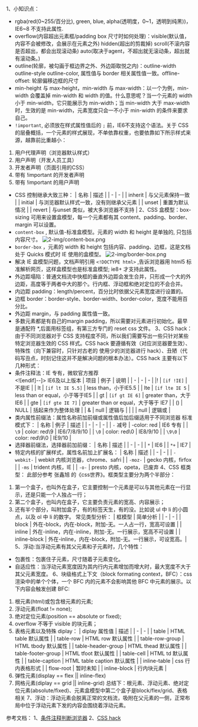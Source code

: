 1、小知识点：
 * rgba(red(0~255/百分比), green, blue, alpha(透明度，0~1，透明到纯黑))，IE6~8 不支持此属性.
 * overflow(内容超出元素框/padding box 尺寸时如何处理)：visible(默认值，内容不会被修改，会展示在元素之外) hidden(超出的剪裁掉) scroll(不滚内容是否超出，都会出现滚动条) auto(取决于agent，不超出就无滚动条，超出就有滚动条。)
 * outline(轮廓，被勾画于框边界之外、外边距取悦之内)：outline-width outline-style outline-color, 属性值与 border 相关属性值一致。offline-offset: 轮廓偏移边框的尺寸
 * min-height 与 max-height，min-width 与 max-width：以一个为例，min-width 会覆盖掉 min-width 和 width 的值。什么意思呢？当一个元素的 width 小于 min-width，它只能展示为 min-width；当 min-width 大于 max-width 时，生效的是 min-width，元素宽度只会一不小于 min-width 的条件来要求自己。
 * `!important`, 必须放在样式属性值后的 `;` 前，IE6不支持这个语法。关于 CSS 的层叠概括，一个元素的样式展现，不单依靠权重，也要依靠如下所示样式来源，越靠前比重越小：
  1. 用户代理声明（浏览器默认样式）
  2. 用户声明（开发人员工具）
  3. 开发者声明（页面引用的CSS）
  4. 带有 !important 的开发者声明
  5. 带有 !important 的用户声明
 * CSS 控制继承大致三种：
  | 名称 | 描述 |
  | - | - |
  | inherit | 与父元素保持一致 |
  | initial | 与浏览器默认样式一致，没有则继承父元素 |
  | unset | 重置为默认情况 |
  | revert | 与unset 类似，被大多浏览器不支持 |
2、CSS 盒模型：box-sizing 可用来设置盒模型，每一个元素都有其 content、padding、border、margin 可以设置。
 * `content-box` , 默认值-标准盒模型。元素的 width 和 height 是单独的, 只包括内容尺寸。
 ![2-img/content-box.png](https://s9.postimg.cc/6upmmjv0f/content-box.png)
 * `border-box` ，元素的 width 和 height 包括内容、padding、边框，这是文档处于 Quicks 模式时 IE 使用的盒模型。
 ![2-img/border-box.png](https://s9.postimg.cc/dl63vzagf/border-box.png)
 * 解决 IE 盒模型问题，文档声明引用  `<!DOCTYPE html>` ,告诉浏览器用 html5 标准解析网页，这样盒模型也是标准盒模型; ie8+ 才支持此属性。
 * 外边距塌陷：普通文档流中快框的垂直外边距会发生合并，只形成一个大的外边距，高度等于两者中大的那个。行内框、浮动框和绝对定位的不会合并。
 * 内边距 padding：length/percent，百分比时依据父元素宽度进行设置的。
 * 边框 border：border-style、border-width、border-color，宽度不能用百分比。
 * 外边距 margin，与 padding 属性值一致。
 * 多数元素都是有自己的margin padding，所以需要对元素进行初始化。最早是通配符 \*,后面用标签组，有第三方专门的 reset css 文件。 
3、CSS hack：
 由于不同浏览器对于 CSS 支持程度不同，所以我们需要写出一些只针对某些特定浏览器生效的 CSS 样式。CSS hack 要遵循有效（对应浏览器要生效）、特殊性（向下兼容时，只针对古老的 使用少的浏览器进行 hack）、丑陋（代码写丑点，时刻记住这并不是解决问题的根本办法）。CSS hack 主要有以下几种形式：
 * 条件注释法：IE 专有，微软官方推荐  
        <!--[if IE]><!--只在 IE 下生效<-->
        <![endif]--]>
        <!--if gte IE 6]  <![endif]--> IE6及以上版本
 | 项目 | 例子 | 说明 |
 | - | - | - |
 |! | `[if !IE]` | 不是IE |
 | lt | `[if lt IE 5.5]` | less than，小于IE5.5 |
 | lte | `[if lte IE 5` | less than or equal，小于等于IE5 |
 | gt | `[if gt IE 6]` | greater than，大于IE6 |
 | gte | `[if gte IE 7]` | greater than or equal，大于等于 IE7 |
 | () | NULL | 括起来作为整体处理 |
 | & | null | 逻辑与 |
 | &#124; | null | 逻辑或 |
 * 类内属性前缀法：属性名称前加前缀或属性值后加后缀适用于不同浏览器
 标准模式下：
 | 名称 | 例子 | 描述 |
 | - | - | - |
 | `-` 减号 | -color: red | IE6 专有 |
 | `\9` | color: red\\9 | IE6/7/8/9/10 |
 | `\0` | color: red\\0 | IE8/9/10 |
 | `\9\0` | color: red\\9\\0 | IE9/10 |
 * 选择器前缀法，选择器前加前缀：
 | 名称 | 描述 |
 | - | - |
 | `*` | IE6 |
 | `*+` | IE7 |
 * 特定内核的扩展样式，属性名前加上扩展名：
 | 名称 | 描述 |
 | - | - |
 | `-webkit-` | webkit 内核浏览器，chrome、safri |
 | `-moz-` | gecko 内核，firfox |
 | `-ms` | trident 内核，IE |
 | `-o-` | presto 内核，opeta，已废弃
4、CSS 框类型：
 此部分参考 张鑫旭 的《css世界》。框类型主要分为两个半部分：
 1. 第一个盒子，也叫外在盒子，它主要控制一个元素是可以与其他元素在一行显示，还是只能一个人独占一行；
 2. 第二个盒子，也叫内在盒子，它主要负责元素的宽高、内容展示；
 3. 还有半个部分，叫附加盒子，有的标签天生，有的没。比如说 ul 中 li 的小圆点，以及 ol 中 li 的数字。
 常见类型分析：
 | 框模型 | 简单分析 |
 | - | - |
 | block | 外在-block，内在-block，附加-无。一人占一行，宽高可设置 |
 | inline | 外在-inline，内在-inline，附加-无。一行展示，宽高不可设置 |
 | inline-block | 外在-inline，内在-block，附加-无。一行展示，可设宽高。|
5、浮动:当浮动元素有其父元素和子元素时，几个特性：
 * 包裹性：包裹住子元素，尺寸随着子元素变化。
 * 自适应性：当浮动元素宽度因为其内行内元素增加而增大时，最大宽度不大于其父元素宽度。
6、块级格式上下文（block formating context，BFC）：css渲染中的单个个体，一个 BFC 内的元素不会影响其他 BFC 中元素的展示。以下内容会触发创建 BFC:
 1. 根元素(html)或包含根元素的元素;
 2. 浮动元素(float != none);
 3. 绝对定位元素(position == absolute or fixed);
 4. overflow 不等于 visible 的块元素；
 5. 表格元素以及特殊 diplay：
 | diplay 属性值 | 描述 |
 | - | - |
 | table | HTML table 默认属性 |
 | table-row | HTML row 默认属性 |
 | table-row-group | HTML tbody 默认属性 |
 | table-header-group | HTML thead 默认属性 |
 | table-footer-group | HTML tfoot 默认属性 |
 | table-cell | HTML td 默认属性 |
 | table-caption | HTML table caption 默认属性 |
 | inline-table | css 行内表格形式 |
 | flow-root | 暂时未知 |
 | inline-block | 行内块元素 |
 6. 弹性元素(display == flex || inline-flex) 
 7. 网格元素(diplay == grid || inline-grid)
 总结下：根元素、浮动元素、绝对定位元素(absolute/fixed)、元素盒模型中第二个盒子是block/flex/grid、表格相关
7、浮动：浮动元素会脱离正常的文档流，吸附在父元素的一侧，正常布局中位于浮动元素下发的内容会围绕着浮动元素。






参考文档：
1、[条件注释判断浏览器](https://blog.csdn.net/vajoy/article/details/8778577)
2、[CSS hack](https://blog.csdn.net/freshlover/article/details/12132801)